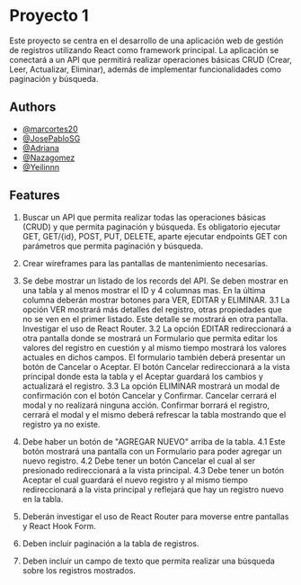 
# Proyecto 1


Este proyecto se centra en el desarrollo de una aplicación web de gestión de registros utilizando React como framework principal. La aplicación se conectará a un API que permitirá realizar operaciones básicas CRUD (Crear, Leer, Actualizar, Eliminar), además de implementar funcionalidades como paginación y búsqueda.


## Authors

- [@marcortes20](https://github.com/marcortes20)
- [@JosePabloSG](https://github.com/JosePabloSG)
- [@Adriana](https://github.com/Adriana-06)
- [@Nazagomez](https://github.com/Nazagomez)
- [@Yeilinnn](https://github.com/Yeilinnn)


## Features

1. Buscar un API que permita realizar todas las operaciones básicas (CRUD) y que permita paginación y búsqueda. 
Es obligatorio ejecutar GET, GET/{id}, POST, PUT, DELETE, aparte ejecutar endpoints GET con parámetros que permita paginación y búsqueda.

2. Crear wireframes para las pantallas de mantenimiento necesarias.

3. Se debe mostrar un listado de los records del API.
   Se deben mostrar en una tabla y al menos mostrar el ID y 4 columnas mas.
   En la última columna deberán mostrar botones para VER, EDITAR y ELIMINAR.
    3.1  La opción VER mostrará más detalles del registro, otras propiedades que no se ven en
    el primer listado. Este detalle se mostrará en otra pantalla. Investigar el uso de React Router.
    3.2 La opción EDITAR redireccionará a otra pantalla donde se mostrará un Formulario que permita
    editar los valores del registro en cuestión y al mismo tiempo mostrará los valores actuales en dichos campos.
    El formulario también deberá presentar un botón de Cancelar o Aceptar.
    El botón Cancelar redireccionará a la vista principal donde esta la tabla y el
    Aceptar guardará los cambios y actualizará el registro.
    3.3 La opción ELIMINAR mostrará un modal de confirmación con el botón Cancelar y Confirmar.
    Cancelar cerrará el modal y no realizará ninguna acción.
    Confirmar borrará el registro, cerrará el modal y el mismo deberá refrescar la tabla mostrando que el registro
    ya no existe.

4. Debe haber un botón de "AGREGAR NUEVO" arriba de la tabla.
    4.1 Este botón mostrará una pantalla con un Formulario para poder agregar un nuevo registro.
    4.2 Debe tener un botón Cancelar el cual al ser presionado redireccionará a la vista principal.
    4.3 Debe tener un botón Aceptar el cual guardará el nuevo registro y al mismo tiempo redireccionará a la vista principal y reflejará que hay un registro nuevo en la tabla.
5. Deberán investigar el uso de React Router para moverse entre pantallas y React Hook Form.

6. Deben incluir paginación a la tabla de registros.

7. Deben incluir un campo de texto que permita realizar una búsqueda sobre los registros mostrados.
